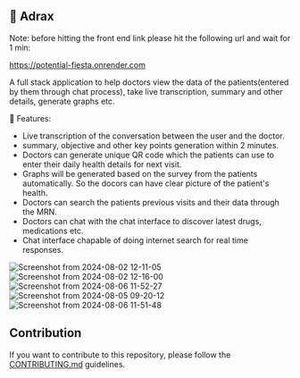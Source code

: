 ## 📜 Adrax

Note: before hitting the front end link please hit the following url and wait for 1 min: 

https://potential-fiesta.onrender.com

A full stack application to help doctors view the data of the patients(entered by them through chat process), take live transcription, summary and other details, generate graphs etc.

🚀 Features:
- Live transcription of the conversation between the user and the doctor.
- summary, objective and other key points generation within 2 minutes.
- Doctors can generate unique QR code which the patients can use to enter their daily health details for next visit.
- Graphs will be generated based on the survey from the patients automatically. So the docors can have clear picture of the patient's health.
- Doctors can search the patients previous visits and their data through the MRN.
- Doctors can chat with the chat interface to discover latest drugs, medications etc.
- Chat interface chapable of doing internet search for real time responses.

![Screenshot from 2024-08-02 12-11-05](https://github.com/user-attachments/assets/7c606940-25b2-4871-9f4e-c5d0459b4b2c)
![Screenshot from 2024-08-02 12-16-00](https://github.com/user-attachments/assets/500190e6-8908-4985-9573-abb41b1d65ae)
![Screenshot from 2024-08-06 11-52-27](https://github.com/user-attachments/assets/d22aa003-ab74-420a-8254-1d74a482f64d)
![Screenshot from 2024-08-05 09-20-12](https://github.com/user-attachments/assets/e561c124-fd30-4410-a05c-c40a492a9367)
![Screenshot from 2024-08-06 11-51-48](https://github.com/user-attachments/assets/49e61bb3-6758-4b8a-a76a-1f5aabd2154b)

## Contribution

If you want to contribute to this repository, please follow the [CONTRIBUTING.md](https://github.com/asifrahaman13/potential-fiesta/blob/main/CONTRIBUTING.md) guidelines.
